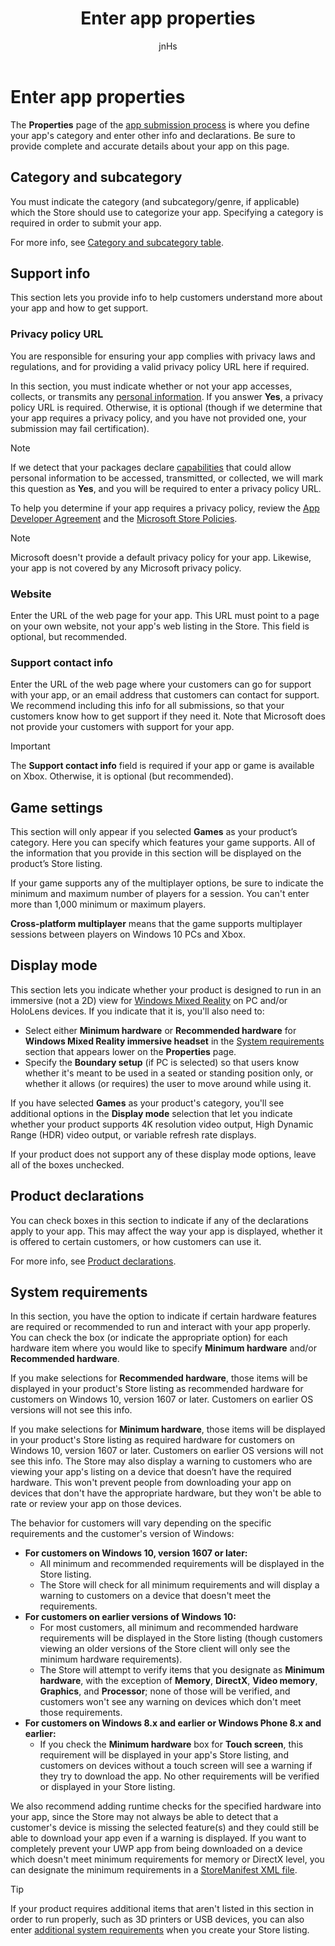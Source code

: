 ﻿---
author: jnHs
Description: The App properties page of the app submission process lets you define your app's category and indicate hardware preferences or other declarations.
title: Enter app properties
ms.assetid: CDE4AF96-95A0-4635-9D07-A27B810CAE26
ms.author: wdg-dev-content
ms.date: 08/07/2018
ms.topic: article


keywords: windows 10, uwp, game settings, display mode, system requirements, hardware requirements, minimum hardware, recommended hardware, privacy policy, support contact info, app website, support info
ms.localizationpriority: medium
---

# Enter app properties

The **Properties** page of the [app submission process](app-submissions.md) is where you define your app's category and enter other info and declarations. Be sure to provide complete and accurate details about your app on this page.


## Category and subcategory

You must indicate the category (and subcategory/genre, if applicable) which the Store should use to categorize your app. Specifying a category is required in order to submit your app.

For more info, see [Category and subcategory table](category-and-subcategory-table.md).


## Support info

This section lets you provide info to help customers understand more about your app and how to get support.

### Privacy policy URL

You are responsible for ensuring your app complies with privacy laws and regulations, and for providing a valid privacy policy URL here if required.

In this section, you must indicate whether or not your app accesses, collects, or transmits any [personal information](https://docs.microsoft.com/legal/windows/agreements/store-policies#105-personal-information). If you answer **Yes**, a privacy policy URL is required. Otherwise, it is optional (though if we determine that your app requires a privacy policy, and you have not provided one, your submission may fail certification).

> [!NOTE]
> If we detect that your packages declare [capabilities](../packaging/app-capability-declarations.md) that could allow personal information to be accessed, transmitted, or collected, we will mark this question as **Yes**, and you will be required to enter a privacy policy URL.

To help you determine if your app requires a privacy policy, review the [App Developer Agreement](https://docs.microsoft.com/legal/windows/agreements/app-developer-agreement) and the [Microsoft Store Policies](https://docs.microsoft.com/legal/windows/agreements/store-policies#105-personal-information). 

> [!NOTE]
> Microsoft doesn't provide a default privacy policy for your app. Likewise, your app is not covered by any Microsoft privacy policy. 


### Website

Enter the URL of the web page for your app. This URL must point to a page on your own website, not your app's web listing in the Store. This field is optional, but recommended.

### Support contact info

Enter the URL of the web page where your customers can go for support with your app, or an email address that customers can contact for support. We recommend including this info for all submissions, so that your customers know how to get support if they need it. Note that Microsoft does not provide your customers with support for your app.

> [!IMPORTANT]
> The **Support contact info** field is required if your app or game is available on Xbox. Otherwise, it is optional (but recommended).


## Game settings

This section will only appear if you selected **Games** as your product’s category. Here you can specify which features your game supports. All of the information that you provide in this section will be displayed on the product’s Store listing.

If your game supports any of the multiplayer options, be sure to indicate the minimum and maximum number of players for a session. You can't enter more than 1,000 minimum or maximum players.

**Cross-platform multiplayer** means that the game supports multiplayer sessions between players on Windows 10 PCs and Xbox.


## Display mode

This section lets you indicate whether your product is designed to run in an immersive (not a 2D) view for [Windows Mixed Reality](https://developer.microsoft.com/windows/mixed-reality) on PC and/or HoloLens devices. If you indicate that it is, you'll also need to:
- Select either **Minimum hardware** or **Recommended hardware** for **Windows Mixed Reality immersive headset** in the [System requirements](#system-requirements) section that appears lower on the **Properties** page.
- Specify the **Boundary setup** (if PC is selected) so that users know whether it's meant to be used in a seated or standing position only, or whether it allows (or requires) the user to move around while using it. 

If you have selected **Games** as your product's category, you'll see additional options in the **Display mode** selection that let you indicate whether your product supports 4K resolution video output, High Dynamic Range (HDR) video output, or variable refresh rate displays.

If your product does not support any of these display mode options, leave all of the boxes unchecked.


## Product declarations

You can check boxes in this section to indicate if any of the declarations apply to your app. This may affect the way your app is displayed, whether it is offered to certain customers, or how customers can use it.

For more info, see [Product declarations](app-declarations.md).

## System requirements

In this section, you have the option to indicate if certain hardware features are required or recommended to run and interact with your app properly. You can check the box (or indicate the appropriate option) for each hardware item where you would like to specify **Minimum hardware** and/or **Recommended hardware**.

If you make selections for **Recommended hardware**, those items will be displayed in your product's Store listing as recommended hardware for customers on Windows 10, version 1607 or later. Customers on earlier OS versions will not see this info.

If you make selections for **Minimum hardware**, those items will be displayed in your product's Store listing as required hardware for customers on Windows 10, version 1607 or later. Customers on earlier OS versions will not see this info. The Store may also display a warning to customers who are viewing your app's listing on a device that doesn’t have the required hardware. This won't prevent people from downloading your app on devices that don't have the appropriate hardware, but they won't be able to rate or review your app on those devices. 

The behavior for customers will vary depending on the specific requirements and the customer's version of Windows:

- **For customers on Windows 10, version 1607 or later:**
     - All minimum and recommended requirements will be displayed in the Store listing.
     - The Store will check for all minimum requirements and will display a warning to customers on a device that doesn't meet the requirements.
- **For customers on earlier versions of Windows 10:**
     - For most customers, all minimum and recommended hardware requirements will be displayed in the Store listing (though customers viewing an older versions of the Store client will only see the minimum hardware requirements).
     - The Store will attempt to verify items that you designate as **Minimum hardware**, with the exception of **Memory**, **DirectX**, **Video memory**, **Graphics**, and **Processor**; none of those will be verified, and customers won't see any warning on devices which don't meet those requirements. 
- **For customers on Windows 8.x and earlier or Windows Phone 8.x and earlier:**
     - If you check the **Minimum hardware** box for **Touch screen**, this requirement will be displayed in your app's Store listing, and customers on devices without a touch screen will see a warning if they try to download the app. No other requirements will be verified or displayed in your Store listing.

We also recommend adding runtime checks for the specified hardware into your app, since the Store may not always be able to detect that a customer's device is missing the selected feature(s) and they could still be able to download your app even if a warning is displayed. If you want to completely prevent your UWP app from being downloaded on a device which doesn't meet minimum requirements for memory or DirectX level, you can designate the minimum requirements in a [StoreManifest XML file](https://docs.microsoft.com/uwp/schemas/storemanifest/storemanifestschema2015/schema-root).

> [!TIP]
> If your product requires additional items that aren't listed in this section in order to run properly, such as 3D printers or USB devices, you can also enter [additional system requirements](create-app-store-listings.md#additional-system-requirements) when you create your Store listing.





